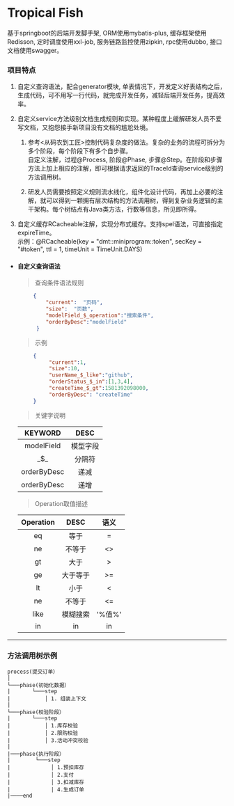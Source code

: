 # Tropical Fish   

基于springboot的后端开发脚手架, ORM使用mybatis-plus, 缓存框架使用Redisson, 定时调度使用xxl-job, 服务链路监控使用zipkin, rpc使用dubbo, 接口文档使用swagger。


### 项目特点
1. 自定义查询语法，配合generator模块, 单表情况下，开发定义好表结构之后，生成代码，可不用写一行代码，就完成开发任务，减轻后端开发任务，提高效率。  

2. 自定义service方法级别文档生成规则和实现。某种程度上缓解研发人员不爱写文档，又抱怨接手新项目没有文档的尴尬处境。  

   1. 参考<从码农到工匠>控制代码复杂度的做法。复杂的业务的流程可拆分为多个阶段，每个阶段下有多个自步骤。  
   自定义注解，过程@Process, 阶段@Phase, 步骤@Step。在阶段和步骤方法上加上相应的注解，即可根据请求返回的TraceId查询service级别的方法调用树。  
   
   2. 研发人员需要按照定义规则流水线化，组件化设计代码，再加上必要的注解，就可以得到一颗拥有层次结构的方法调用树，得到复杂业务逻辑的主干架构。每个树结点有Java类方法，行数等信息，所见即所得。  
   
3. 自定义缓存RCacheable注解，实现分布式缓存。支持spel语法，可直接指定expireTime。  
   示例：@RCacheable(key = "dmt::miniprogram::token", secKey = "#token", ttl = 1, timeUnit = TimeUnit.DAYS)  


* #### 自定义查询语法   
  > 查询条件语法规则
    ```json
         {
             "current":  "页码",
             "size":  "页数",
             "modelField_$_operation":"搜索条件",
             "orderByDesc":"modelField"
          }
    ```
  > 示例
    ```json
         {
              "current":1,
              "size":10,
              "userName_$_like":"github",
              "orderStatus_$_in":[1,3,4],
              "createTime_$_gt":1581392098000,
              "orderByDesc": "createTime"
         }
    ```
       
  > 关键字说明       
       
    |KEYWORD| DESC|
    |:----: | :----: |
    | modelField  | 模型字段 |
    | \_$_  | 分隔符 |  
    | orderByDesc  | 递减 | 
    | orderByDesc  | 递增 | 
    
  >Operation取值描述

    |Operation| DESC| 语义| 
    |:----: | :----: | :----:| 
    | eq  | 等于 | = |
    | ne  | 不等于 | <> |
    | gt  | 大于 | > |
    | ge  | 大于等于 | >= |
    | lt  | 小于 | < |
    | ne  | 不等于 | <= |
    | like| 模糊搜索 | '%值%' |
    | in  | in | in |
        
     
---
### 方法调用树示例
    
    process(提交订单）
    │
    └───phase(初始化数据）
    |       └───step
    |           │ 1. 组装上下文
    |           
    └───phase(校验阶段）
    |       └───step
    |           │ 1.库存校验
    |           │ 2.限购校验
    |           │ 3.活动冲突校验
    |           
    |───phase(执行阶段）
    |        └───step
    |             │ 1.预扣库存
    |             │ 2.支付
    |             │ 3.扣减库存
    |             | 4.生成订单
    |────end
